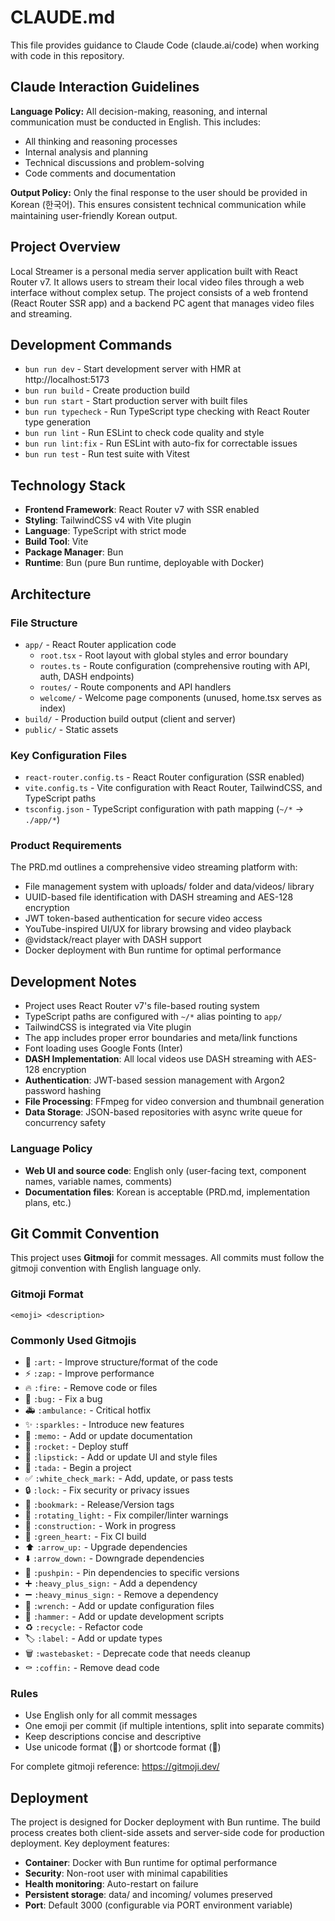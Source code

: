 # CLAUDE.md

This file provides guidance to Claude Code (claude.ai/code) when working with code in this repository.

## Claude Interaction Guidelines

**Language Policy:** All decision-making, reasoning, and internal communication must be conducted in English. This includes:
- All thinking and reasoning processes
- Internal analysis and planning
- Technical discussions and problem-solving
- Code comments and documentation

**Output Policy:** Only the final response to the user should be provided in Korean (한국어). This ensures consistent technical communication while maintaining user-friendly Korean output.

## Project Overview

Local Streamer is a personal media server application built with React Router v7. It allows users to stream their local video files through a web interface without complex setup. The project consists of a web frontend (React Router SSR app) and a backend PC agent that manages video files and streaming.

## Development Commands

- `bun run dev` - Start development server with HMR at http://localhost:5173
- `bun run build` - Create production build
- `bun run start` - Start production server with built files
- `bun run typecheck` - Run TypeScript type checking with React Router type generation
- `bun run lint` - Run ESLint to check code quality and style
- `bun run lint:fix` - Run ESLint with auto-fix for correctable issues
- `bun run test` - Run test suite with Vitest

## Technology Stack

- **Frontend Framework**: React Router v7 with SSR enabled
- **Styling**: TailwindCSS v4 with Vite plugin
- **Language**: TypeScript with strict mode
- **Build Tool**: Vite
- **Package Manager**: Bun
- **Runtime**: Bun (pure Bun runtime, deployable with Docker)

## Architecture

### File Structure
- `app/` - React Router application code
  - `root.tsx` - Root layout with global styles and error boundary
  - `routes.ts` - Route configuration (comprehensive routing with API, auth, DASH endpoints)
  - `routes/` - Route components and API handlers
  - `welcome/` - Welcome page components (unused, home.tsx serves as index)
- `build/` - Production build output (client and server)
- `public/` - Static assets

### Key Configuration Files
- `react-router.config.ts` - React Router configuration (SSR enabled)
- `vite.config.ts` - Vite configuration with React Router, TailwindCSS, and TypeScript paths
- `tsconfig.json` - TypeScript configuration with path mapping (`~/*` → `./app/*`)

### Product Requirements
The PRD.md outlines a comprehensive video streaming platform with:
- File management system with uploads/ folder and data/videos/ library
- UUID-based file identification with DASH streaming and AES-128 encryption
- JWT token-based authentication for secure video access
- YouTube-inspired UI/UX for library browsing and video playback
- @vidstack/react player with DASH support
- Docker deployment with Bun runtime for optimal performance

## Development Notes

- Project uses React Router v7's file-based routing system
- TypeScript paths are configured with `~/*` alias pointing to `app/`
- TailwindCSS is integrated via Vite plugin
- The app includes proper error boundaries and meta/link functions
- Font loading uses Google Fonts (Inter)
- **DASH Implementation**: All local videos use DASH streaming with AES-128 encryption
- **Authentication**: JWT-based session management with Argon2 password hashing
- **File Processing**: FFmpeg for video conversion and thumbnail generation
- **Data Storage**: JSON-based repositories with async write queue for concurrency safety

### Language Policy
- **Web UI and source code**: English only (user-facing text, component names, variable names, comments)
- **Documentation files**: Korean is acceptable (PRD.md, implementation plans, etc.)

## Git Commit Convention

This project uses **Gitmoji** for commit messages. All commits must follow the gitmoji convention with English language only.

### Gitmoji Format
```
<emoji> <description>
```

### Commonly Used Gitmojis
- 🎨 `:art:` - Improve structure/format of the code
- ⚡️ `:zap:` - Improve performance
- 🔥 `:fire:` - Remove code or files
- 🐛 `:bug:` - Fix a bug
- 🚑️ `:ambulance:` - Critical hotfix
- ✨ `:sparkles:` - Introduce new features
- 📝 `:memo:` - Add or update documentation
- 🚀 `:rocket:` - Deploy stuff
- 💄 `:lipstick:` - Add or update UI and style files
- 🎉 `:tada:` - Begin a project
- ✅ `:white_check_mark:` - Add, update, or pass tests
- 🔒️ `:lock:` - Fix security or privacy issues
- 🔖 `:bookmark:` - Release/Version tags
- 🚨 `:rotating_light:` - Fix compiler/linter warnings
- 🚧 `:construction:` - Work in progress
- 💚 `:green_heart:` - Fix CI build
- ⬆️ `:arrow_up:` - Upgrade dependencies
- ⬇️ `:arrow_down:` - Downgrade dependencies
- 📌 `:pushpin:` - Pin dependencies to specific versions
- ➕ `:heavy_plus_sign:` - Add a dependency
- ➖ `:heavy_minus_sign:` - Remove a dependency
- 🔧 `:wrench:` - Add or update configuration files
- 🔨 `:hammer:` - Add or update development scripts
- ♻️ `:recycle:` - Refactor code
- 🏷️ `:label:` - Add or update types
- 🗑️ `:wastebasket:` - Deprecate code that needs cleanup
- ⚰️ `:coffin:` - Remove dead code

### Rules
- Use English only for all commit messages
- One emoji per commit (if multiple intentions, split into separate commits)
- Keep descriptions concise and descriptive
- Use unicode format (🎨) or shortcode format (:art:)

For complete gitmoji reference: https://gitmoji.dev/

## Deployment

The project is designed for Docker deployment with Bun runtime. The build process creates both client-side assets and server-side code for production deployment. Key deployment features:

- **Container**: Docker with Bun runtime for optimal performance
- **Security**: Non-root user with minimal capabilities 
- **Health monitoring**: Auto-restart on failure
- **Persistent storage**: data/ and incoming/ volumes preserved
- **Port**: Default 3000 (configurable via PORT environment variable)